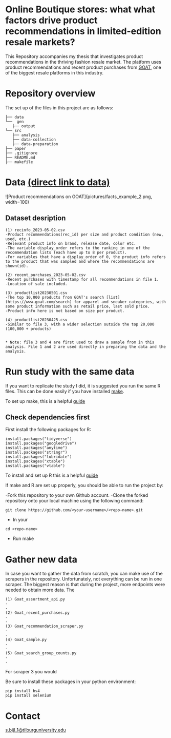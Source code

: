 # Online Boutique stores: what what factors drive product recommendations in limited-edition resale markets?

This Repository accompanies my thesis that investigates product recommendations in the thriving fashion resale market. The platform uses product recommendations and recent 
product purchases from [GOAT](https://www.goat.com/), one of the biggest resale platforms in this industry.

# Repository overview
The set up of the files in this project are as follows:
```
├── data
└──  gen
   ├── output
└── src
   ├── analysis
   ├── data-collection
   ├── data-preparation
├── paper
├── .gitignore
├── README.md
├── makefile

```

# Data [(direct link to data)](https://drive.google.com/drive/u/0/folders/1HfVG22n4h4il92tmDk6Abf5qtocoBxyZ)


![Product recommendations on GOAT](pictures/facts_example_2.png, width=100)


## Dataset desription

```
(1) recinfo_2023-05-02.csv
-Product recommendations(rec_id) per size and product condition (new, used, etc.)
-Relevant product info on brand, release date, color etc.
-The variable display_order refers to the ranking in one of the recommendation lists (each have up to 8 per product).
-For variables that have a display_order of 0, the product info refers to the product that was sampled and where the recommendations are shown(id).

(2) recent_purchases_2023-05-02.csv
-Recent purchases with timestamp for all recommendations in file 1.
-Location of sale included.

(3) productlist20230501.csv
-The top 10,000 products from GOAT's search [list](https://www.goat.com/search) for apparel and sneaker categories, with some product information such as retail price, last sold price.
-Product info here is not based on size per product.

(4) productlist20230425.csv
-Similar to file 3, with a wider selection outside the top 20,000 (100,000 + products)


* Note: file 3 and 4 are first used to draw a sample from in this analysis. File 1 and 2 are used directly in preparing the data and the analysis.
```


# Run study with the same data
If you want to replicate the study I did, it is suggested you run the same R files. This can be done easily if you have installed [make](https://gnuwin32.sourceforge.net/packages/make.htm).

To set up make, this is a helpful [guide](https://tilburgsciencehub.com/building-blocks/configure-your-computer/automation-and-workflows/make/)

## Check dependencies first

First install the following packages for R:
```
install.packages("tidyverse")
install.packages("googledrive")
install.packages("anytime")
install.packages("stringr")
install.packages("lubridate")
install.packages("xtable")
install.packages("vtable")
```
To install and set up R this is a helpful [guide](https://tilburgsciencehub.com/building-blocks/configure-your-computer/statistics-and-computation/r/)

If make and R are set up properly, you should be able to run the project by:

-Fork this repository to your own Github account.
-Clone the forked repository onto your local machine using the following command:
```
git clone https://github.com/<your-username>/<repo-name>.git
```
- In your 
```
cd <repo-name>
```
- Run make


# Gather new data
In case you want to gather the data from scratch, you can make use of the scrapers in the repository. Unfortunately, not everything can be run in one scraper. The biggest reason is that during the project, more endpoints were needed to obtain more data. The 


```
(1) Goat_assortment_api.py
-
-
(2) Goat_recent_purchases.py
-
-
(3) Goat_recommendation_scraper.py
-
-
(4) Goat_sample.py
-
-
(5) Goat_search_group_counts.py
-
-
```

For scraper 3 you would

Be sure to install these packages in your python environment:

```
pip install bs4
pip install selenium
```

# Contact
s.bijl_1@tilburguniversity.edu
